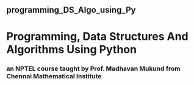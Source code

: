 ## programming_DS_Algo_using_Py

# Programming, Data Structures And Algorithms Using Python 
### an NPTEL course taught by Prof. Madhavan Mukund from Chennai Mathematical Institute

